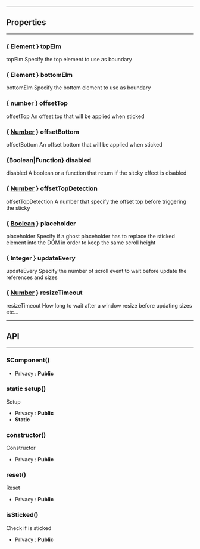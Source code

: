 

-----------------------------
## Properties
-----------------------------

### { Element } topElm
topElm
Specify the top element to use as boundary

### { Element } bottomElm
bottomElm
Specify the bottom element to use as boundary

### { number } offsetTop
offsetTop
An offset top that will be applied when sticked

### { <a class="link" href="https://developer.mozilla.org/fr/docs/Web/JavaScript/Reference/Objets_globaux/Number" target="_blank" title="Number">Number</a> } offsetBottom
offsetBottom
An offset bottom that will be applied when sticked

### {Boolean|Function} disabled
disabled
A boolean or a function that return if the sitcky effect is disabled

### { <a class="link" href="https://developer.mozilla.org/fr/docs/Web/JavaScript/Reference/Objets_globaux/Number" target="_blank" title="Number">Number</a> } offsetTopDetection
offsetTopDetection
A number that specify the offset top before triggering the sticky

### { <a class="link" href="https://developer.mozilla.org/fr/docs/Web/JavaScript/Reference/Objets_globaux/Boolean" target="_blank" title="Boolean">Boolean</a> } placeholder
placeholder
Specify if a ghost placeholder has to replace the sticked element into the DOM
in order to keep the same scroll height

### { Integer } updateEvery
updateEvery
Specify the number of scroll event to wait before update the references and sizes

### { <a class="link" href="https://developer.mozilla.org/fr/docs/Web/JavaScript/Reference/Objets_globaux/Number" target="_blank" title="Number">Number</a> } resizeTimeout
resizeTimeout
How long to wait after a window resize before updating sizes etc...

-----------------------------
## API
-----------------------------

### SComponent()

- Privacy : **Public**




### static setup()
Setup
- Privacy : **Public**
- **Static**



### constructor()
Constructor
- Privacy : **Public**




### reset()
Reset
- Privacy : **Public**




### isSticked()
Check if is sticked
- Privacy : **Public**





